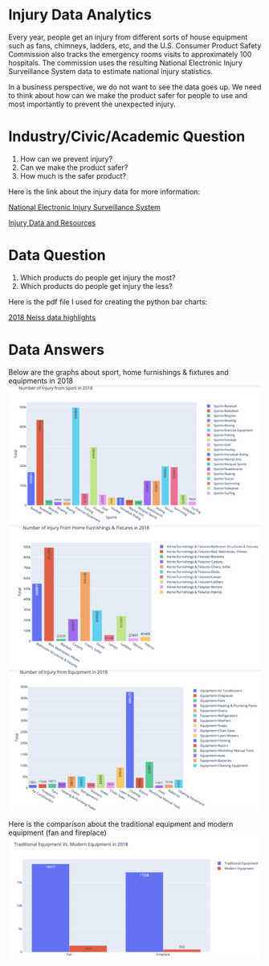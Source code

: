 # Injury Data Analytics
Every year, people get an injury from different sorts of house equipment such as fans, chimneys, ladders, etc, and the U.S. Consumer Product Safety Commission also tracks the emergency rooms visits to approximately 100 hospitals. The commission uses the resulting National Electronic Injury Surveillance System data to estimate national injury statistics.

In a business perspective, we do not want to see the data goes up. We need to think about how can we make the product safer for people to use and most importantly to prevent the unexpected injury.



# Industry/Civic/Academic Question
1. How can we prevent injury?
2. Can we make the product safer?
3. How much is the safer product?


Here is the link about the injury data for more information:

[National Electronic Injury Surveillance System](https://www.cpsc.gov/Research--Statistics/NEISS-Injury-Data)


[Injury Data and Resources](https://www.cdc.gov/nchs/injury/index.htm)


# Data Question
1. Which products do people get injury the most?
2. Which products do people get injury the less?

Here is the pdf file I used for creating the python bar charts:

[2018 Neiss data highlights](https://github.com/Richardwang1995/Injury_Data_Set/blob/master/2018%20Neiss%20data%20highlights.pdf)

# Data Answers
Below are the graphs about sport, home furnishings & fixtures and equipments in 2018
![Alt text](https://github.com/Richardwang1995/Injury_Data_Set/blob/master/Number%20of%20Injury%20from%20Sport%20in%202018.png)
![Alt text](https://github.com/Richardwang1995/Injury_Data_Set/blob/master/Number%20of%20Injury%20from%20House%20in%202018.png)
![Alt text](https://github.com/Richardwang1995/Injury_Data_Set/blob/master/Number%20of%20Injury%20from%20Equip%20in%202018.png)




Here is the comparison about the traditional equipment and modern equipment (fan and fireplace)
![Alt text](https://github.com/Richardwang1995/Injury_Data_Set/blob/master/Traditional%20Vs%20Modern%20Equip.png)
